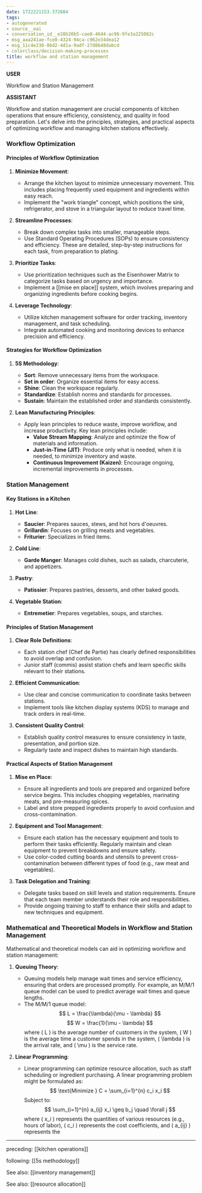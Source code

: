 ```yaml
---
date: 1722221153.372684
tags:
- autogenerated
- source__oai
- conversation_id__e28b20b5-cae8-4644-ac98-9fe3a225082c
- msg_aaa241ae-fce8-4324-94ca-c962e34dea12
- msg_11c4e230-86d2-4d1a-9adf-27d0648dabcd
- colorclass/decision-making-processes
title: workflow and station management
---
```


**USER**

Workflow and Station Management


**ASSISTANT**

Workflow and station management are crucial components of kitchen operations that ensure efficiency, consistency, and quality in food preparation. Let's delve into the principles, strategies, and practical aspects of optimizing workflow and managing kitchen stations effectively.

### Workflow Optimization

#### Principles of Workflow Optimization

1. **Minimize Movement**:
    - Arrange the kitchen layout to minimize unnecessary movement. This includes placing frequently used equipment and ingredients within easy reach.
    - Implement the "work triangle" concept, which positions the sink, refrigerator, and stove in a triangular layout to reduce travel time.

2. **Streamline Processes**:
    - Break down complex tasks into smaller, manageable steps.
    - Use Standard Operating Procedures (SOPs) to ensure consistency and efficiency. These are detailed, step-by-step instructions for each task, from preparation to plating.

3. **Prioritize Tasks**:
    - Use prioritization techniques such as the Eisenhower Matrix to categorize tasks based on urgency and importance.
    - Implement a [[mise en place]] system, which involves preparing and organizing ingredients before cooking begins.

4. **Leverage Technology**:
    - Utilize kitchen management software for order tracking, inventory management, and task scheduling.
    - Integrate automated cooking and monitoring devices to enhance precision and efficiency.

#### Strategies for Workflow Optimization

1. **5S Methodology**:
    - **Sort**: Remove unnecessary items from the workspace.
    - **Set in order**: Organize essential items for easy access.
    - **Shine**: Clean the workspace regularly.
    - **Standardize**: Establish norms and standards for processes.
    - **Sustain**: Maintain the established order and standards consistently.

2. **Lean Manufacturing Principles**:
    - Apply lean principles to reduce waste, improve workflow, and increase productivity. Key lean principles include:
        - **Value Stream Mapping**: Analyze and optimize the flow of materials and information.
        - **Just-in-Time (JIT)**: Produce only what is needed, when it is needed, to minimize inventory and waste.
        - **Continuous Improvement (Kaizen)**: Encourage ongoing, incremental improvements in processes.

### Station Management

#### Key Stations in a Kitchen

1. **Hot Line**:
    - **Saucier**: Prepares sauces, stews, and hot hors d'oeuvres.
    - **Grillardin**: Focuses on grilling meats and vegetables.
    - **Friturier**: Specializes in fried items.

2. **Cold Line**:
    - **Garde Manger**: Manages cold dishes, such as salads, charcuterie, and appetizers.

3. **Pastry**:
    - **Patissier**: Prepares pastries, desserts, and other baked goods.

4. **Vegetable Station**:
    - **Entremetier**: Prepares vegetables, soups, and starches.

#### Principles of Station Management

1. **Clear Role Definitions**:
    - Each station chef (Chef de Partie) has clearly defined responsibilities to avoid overlap and confusion.
    - Junior staff (commis) assist station chefs and learn specific skills relevant to their stations.

2. **Efficient Communication**:
    - Use clear and concise communication to coordinate tasks between stations.
    - Implement tools like kitchen display systems (KDS) to manage and track orders in real-time.

3. **Consistent Quality Control**:
    - Establish quality control measures to ensure consistency in taste, presentation, and portion size.
    - Regularly taste and inspect dishes to maintain high standards.

#### Practical Aspects of Station Management

1. **Mise en Place**:
    - Ensure all ingredients and tools are prepared and organized before service begins. This includes chopping vegetables, marinating meats, and pre-measuring spices.
    - Label and store prepped ingredients properly to avoid confusion and cross-contamination.

2. **Equipment and Tool Management**:
    - Ensure each station has the necessary equipment and tools to perform their tasks efficiently. Regularly maintain and clean equipment to prevent breakdowns and ensure safety.
    - Use color-coded cutting boards and utensils to prevent cross-contamination between different types of food (e.g., raw meat and vegetables).

3. **Task Delegation and Training**:
    - Delegate tasks based on skill levels and station requirements. Ensure that each team member understands their role and responsibilities.
    - Provide ongoing training to staff to enhance their skills and adapt to new techniques and equipment.

### Mathematical and Theoretical Models in Workflow and Station Management

Mathematical and theoretical models can aid in optimizing workflow and station management:

1. **Queuing Theory**:
    - Queuing models help manage wait times and service efficiency, ensuring that orders are processed promptly. For example, an M/M/1 queue model can be used to predict average wait times and queue lengths.
    - The M/M/1 queue model:
    $$
    L = \frac{\lambda}{\mu - \lambda}
    $$
    $$
    W = \frac{1}{\mu - \lambda}
    $$
    where \( L \) is the average number of customers in the system, \( W \) is the average time a customer spends in the system, \( \lambda \) is the arrival rate, and \( \mu \) is the service rate.

2. **Linear Programming**:
    - Linear programming can optimize resource allocation, such as staff scheduling or ingredient purchasing. A linear programming problem might be formulated as:
    $$
    \text{Minimize } C = \sum_{i=1}^{n} c_i x_i
    $$
    Subject to:
    $$
    \sum_{i=1}^{n} a_{ij} x_i \geq b_j \quad \forall j
    $$
    where \( x_i \) represents the quantities of various resources (e.g., hours of labor), \( c_i \) represents the cost coefficients, and \( a_{ij} \) represents the


---

preceding: [[kitchen operations]]  


following: [[5s methodology]]

See also: [[inventory management]]


See also: [[resource allocation]]